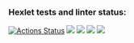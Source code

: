 ### Hexlet tests and linter status:
[![Actions Status](https://github.com/vladwarrior/php-project-lvl1/workflows/hexlet-check/badge.svg)](https://github.com/vladwarrior/php-project-lvl1/actions)
<a href="https://codeclimate.com/github/codeclimate/codeclimate/maintainability"><img src="https://api.codeclimate.com/v1/badges/a99a88d28ad37a79dbf6/maintainability" /></a>
<a href="https://asciinema.org/a/vARQzAV9WmZGB9AISBqW9xrVx" target="_blank"><img src="https://asciinema.org/a/vARQzAV9WmZGB9AISBqW9xrVx.svg" /></a>
<a href="https://asciinema.org/a/hEMoFSV7bP29k6J07eu1blZQe" target="_blank"><img src="https://asciinema.org/a/hEMoFSV7bP29k6J07eu1blZQe.svg" /></a>
<a href="https://asciinema.org/a/ZEy2aKVhCXomp18fDegv4qdHS" target="_blank"><img src="https://asciinema.org/a/ZEy2aKVhCXomp18fDegv4qdHS.svg" /></a>